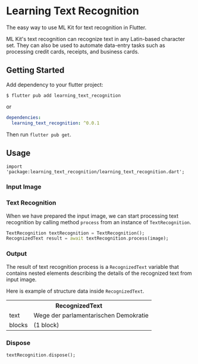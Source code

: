 # Learning Text Recognition

The easy way to use ML Kit for text recognition in Flutter.

ML Kit's text recognition can recognize text in any Latin-based character set. They can also be used to automate data-entry tasks such as processing credit cards, receipts, and business cards.

## Getting Started

Add dependency to your flutter project:

```
$ flutter pub add learning_text_recognition
```

or

```yaml
dependencies:
  learning_text_recognition: ^0.0.1
```

Then run `flutter pub get`.

## Usage

```
import 'package:learning_text_recognition/learning_text_recognition.dart';
```

### Input Image



### Text Recognition

When we have prepared the input image, we can start processing text recognition by calling method `process` from an instance of `TextRecognition`.

```dart
TextRecognition textRecognition = TextRecognition();
RecognizedText result = await textRecognition.process(image);
```

### Output

The result of text recognition process is a `RecognizedText` variable that contains nested elements describing the details of the recognized text from input image.

Here is example of structure data inside `RecognizedText`.

<table>
  <tr>
    <th colspan="2">RecognizedText</td>
  </tr>
  <tr>
    <td>text</td>
    <td>Wege der parlamentarischen Demokratie</td>
  </tr>
  <tr>
    <td>blocks</td>
    <td>(1 block)</td>
  </tr>
</table>

### Dispose

```dart
textRecognition.dispose();
```